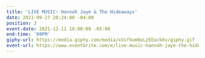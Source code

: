 ```yaml
---
title: 'LIVE MUSIC: Hannah Jaye & The Hideaways'
date: 2021-09-27 20:24:00 -04:00
position: 3
event-date: 2021-12-11 19:00:00 -05:00
end-time: '09PM'
giphy-url: https://media.giphy.com/media/xVifkum8oLzEEacbXv/giphy.gif
event-url: https://www.eventbrite.com/e/live-music-hannah-jaye-the-hideaways-tickets-209298275777
---
```


